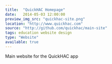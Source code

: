 ```yaml
---
title:  "QuickHAC Homepage"
date:   2014-05-03 12:00:00
preview_img_src: "quickhac-site.png"
location: "http://www.quickhac.com"
source: "http://github.com/quickhac/main-site"
tags: education website design
type: "Website"
available: true
---
```


Main website for the QuickHAC app
